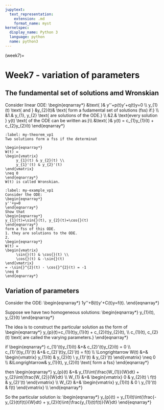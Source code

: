 ```yaml
---
jupytext:
  text_representation:
    extension: .md
    format_name: myst
kernelspec:
  display_name: Python 3
  language: python
  name: python3
---
```


(week7)=

# Week7 - variation of parameters

## The fundamental set of solutions amd Wronskian
Consider linear ODE:
\begin{eqnarray*}
&\text{   }& y''+p(t)y'+q(t)y=0 \\\\
y_{1}(t) \text{ and } &y_{2}(t)& \text{ form a fudamental set of solutions (fss) if:} \\\\
&1.& y_{1}, y_{2} \text{ are solutions of the ODE.} \\\\
&2.& \text{every solution } y(t) \text{ of the ODE can be written as:}\\\\
&\text{    }& y(t) = c_{1}y_{1}(t) + c_{2}y_{2}(t)
\end{eqnarray*}

````{prf:theorem}
:label: my-theorem_vp1
Two solutions form a fss if the determinat

\begin{eqnarray*}
W(t) = 
\begin{vmatrix}
     y_{1}(t) & y_{2}(t) \\
     y_{1}'(t) & y_{2}'(t) 
\end{vmatrix}
\neq 0
\end{eqnarray*}
W(t) is called Wronskian.

````

````{prf:example}
:label: my-example_vp1
Consider the ODE:
\begin{eqnarray*}
y''+y=0
\end{eqnarray*}
Show that
\begin{eqnarray*}
y_{1}(t)=\sin{}(t), y_{2}(t)=\cos{}(t)
\end{eqnarray*}
form a fss of this ODE.
1. they are solutions to the ODE.
2. 
\begin{eqnarray*}
W(t) =
\begin{vmatrix}
     \sin{}(t) & \cos{}(t) \\
     \cos{}(t) & -\sin{}(t)
\end{vmatrix}
= -\sin{}^{2}(t) - \cos{}^{2}(t) = -1
\neq 0
\end{eqnarray*}

````

## Variation of parameters
Consider the ODE:
\begin{eqnarray*}
1y''+B(t)y'+C(t)y=f(t).
\end{eqnarray*}

Suppose we have two homogeneous solutions:
\begin{eqnarray*}
y_{1}(t), y_{2}(t)
\end{eqnarray*}

The idea is to construct the particular solution as the form of
\begin{eqnarray*}
y_{p}(t)=c_{1}(t)y_{1}(t) + c_{2}(t)y_{2}(t), \\\\
c_{1}(t), c_{2}(t) \text{ are called the varying parameters.}
\end{eqnarray*}

if
\begin{eqnarray*}
c_{1}'(t)y_{1}(t) &+& c_{2}'(t)y_{2}(t) = 0 \\\\
c_{1}'(t)y_{1}'(t) &+& c_{2}'(t)y_{2}'(t) = f(t) \\\\
\Longrightarrow 
W(t) &=&
\begin{vmatrix}
     y_{1}(t) & y_{2}(t) \\
     y_{1}'(t) & y_{2}'(t)
\end{vmatrix}
\neq 0 \\\\
&\Longrightarrow& y_{1}(t), y_{2}(t) \text{ form a fss}
\end{eqnarray*}

then
\begin{eqnarray*}
y_{p}(t) &=& y_{1}\int{\frac{W_{1}}{W}dt} +  y_{2}\int{\frac{W_{2}}{W}dt} \\\\
W_{1} &=& 
\begin{vmatrix}
     0 & y_{2}(t) \\
     f(t) & y_{2}'(t)
\end{vmatrix} \\\\
W_{2} &=&
\begin{vmatrix}
     y_{1}(t) & 0 \\
     y_{1}'(t) & f(t)
\end{vmatrix} \\\\
\end{eqnarray*}

So the particular solution is:
\begin{eqnarray*}
y_{p}(t) = y_{1}(t)\int{\frac{-y_{2}(t)f(t)}{W}dt} +  y_{2}(t)\int{\frac{y_{1}(t)f(t)}{W}dt}
\end{eqnarray*}






